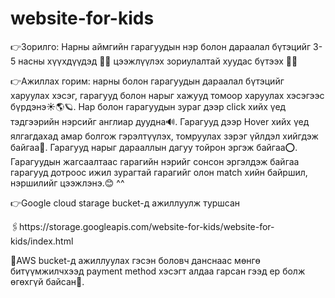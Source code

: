 # website-for-kids
👉Зорилго: Нарны аймгийн гарагуудын нэр болон дараалал бүтэцийг 3-5 насны хүүхдүүдэд 👧🧒 цээжлүүлэх зориулалтай хуудас бүтээх 👩‍💻

👉Ажиллах горим: нарны болон гарагуудын дараалал бүтэцийг харуулах хэсэг, гарагууд болон нарыг хажууд томоор харуулах хэсэгээс бүрдэнэ☀️🌎🪐. Нар болон гарагуудын зураг дээр click хийх үед тэдгээрийн нэрсийг англиар дуудна🔊. Гарагууд дээр Hover хийх үед ялгагдахад амар болгож гэрэлтүүлэх, томруулах зэрэг үйлдэл хийгдэж байгаа🔆. Гарагууд нарыг дарааллын дагуу тойрон эргэж байгаа⭕️. Гарагуудын жагсаалтаас гарагийн нэрийг сонсон эргэлдэж байгаа гарагууд дотроос ижил зурагтай гарагийг олон match хийн байршил, нэршилийг цээжлэнэ.😊 ^^

👉Google cloud starage bucket-д ажиллуулж туршсан 

🖇️https://storage.googleapis.com/website-for-kids/website-for-kids/index.html

🔺AWS bucket-д ажиллуулах гэсэн боловч данснаас мөнгө битүүмжилчхээд payment method хэсэгт алдаа гарсан гээд ер болж өгөхгүй байсан🥲.
